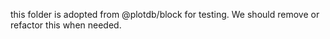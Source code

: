 this folder is adopted from @plotdb/block for testing. We should remove or refactor this when needed.
